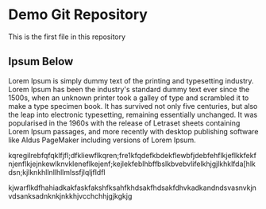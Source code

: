 
# Demo Git Repository

This is the first file in this repository

## Ipsum Below

Lorem Ipsum is simply dummy text of the printing and typesetting industry. Lorem Ipsum has been the industry's standard dummy text ever since the 1500s, when an unknown printer took a galley of type and scrambled it to make a type specimen book. It has survived not only five centuries, but also the leap into electronic typesetting, remaining essentially unchanged. It was popularised in the 1960s with the release of Letraset sheets containing Lorem Ipsum passages, and more recently with desktop publishing software like Aldus PageMaker including versions of Lorem Ipsum.



kqregilrebfqfqklfjfl;dfkliewflkqren;fre1kfqdefkbdekflewbfjdebfehflkjeflkkfekfnjenflkjejnkewlknvkleneflkejenf;kejlekfeblhbffbslkbvebvlifelkhjgjlkhklfda[hlkdsn;kjlknkhllnllhllmlssfjlqljfldfl


kjwarflkdfhahiadkakfaskfakshfksahfkhdsakfhdsakfdhvkadkandndsvasnvkjnvdsanksadnknkjnkkhjvcchchhjgjkgkjg

